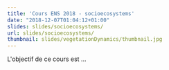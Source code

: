 ```yaml
---
title: 'Cours ENS 2018 - socioecosystems'
date: "2018-12-07T01:04:12+01:00"
slides: slides/socioecosystems/
url: slides/socioecosystems/
thumbnail: slides/vegetationDynamics/thumbnail.jpg
---
```


L'objectif de ce cours est ...
